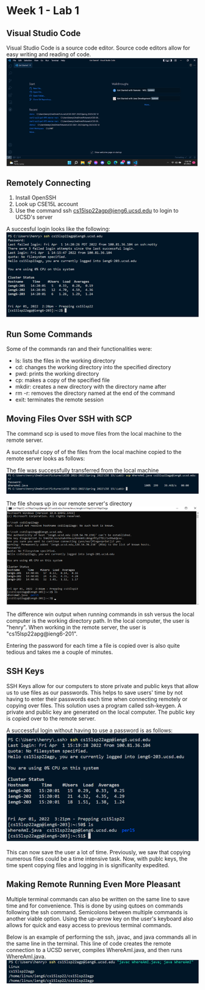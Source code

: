 # Week 1 - Lab 1

## Visual Studio Code

Visual Studio Code is a source code editor. Source code editors allow for easy writing and reading of code.
![VScode](lab1Screenshots/VScodeSS.png)

## Remotely Connecting

1. Install OpenSSH
2. Look up CSE15L account
3. Use the command ssh cs15lsp22agp@ieng6.ucsd.edu to login to UCSD's server

A succesful login looks like the following:
![sshSuccessfulLogin](lab1Screenshots/sshSuccessfulLogin.png)

## Run Some Commands

Some of the commands ran and their functionalities were:

- ls: lists the files in the working directory
- cd: changes the working directory into the specified directory
- pwd: prints the working directory
- cp: makes a copy of the specified file
- mkdir: creates a new directory with the directory name after
- rm -r: removes the directory named at the end of the command
- exit: terminates the remote session

## Moving Files Over SSH with SCP

The command scp is used to move files from the local machine to the remote server.

A successful copy of of the files from the local machine copied to the remote server looks as follows:

The file was successfully transferred from the local machine
![transferInfo](lab1Screenshots/sshTransferInfo.png)

The file shows up in our remote server's directory
![sshTransfer](lab1Screenshots/sshTransfer.png)

The difference win output when running commands in ssh versus the local computer is the working directory path. In the local computer, the user is "henry". When working in the remote server, the user is "cs15lsp22apg@ieng6-201".

Entering the password for each time a file is copied over is also quite tedious and takes me a couple of minutes.

## SSH Keys

SSH Keys allow for our computers to store private and public keys that allow us to use files as our passwords. This helps to save users' time by not having to enter their passwords each time when connecting remotely or copying over files. This solution uses a program called ssh-keygen. A private and public key are generated on the local computer. The public key is copied over to the remote server.

A successful login without having to use a password is as follows:
![loginNoPass](lab1Screenshots/loginNoPass.png)

This can now save the user a lot of time. Previously, we saw that copying numerous files could be a time intensive task. Now, with publc keys, the time spent copying files and logging in is significanlty expedited.

## Making Remote Running Even More Pleasant

Multiple terminal commands can also be written on the same line to save time and for convenience. This is done by using qutoes on commands following the ssh command. Semicolons between multiple commands is another viable option. Using the up-arrow key on the user's keyboard also allows for quick and easy access to previous terminal commands.

Below is an example of performing the ssh, javac, and java commands all in the same line in the terminal. This line of code creates the remote connection to a UCSD server, compiles WhereAmI.java, and then runs WhereAmI.java.
![whereAmI](lab1Screenshots/whereAmI.png)

